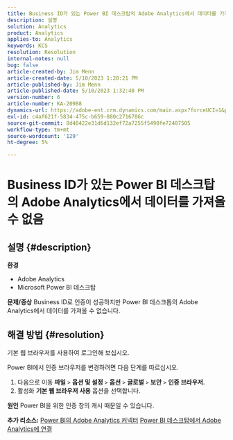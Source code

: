 ```yaml
---
title: Business ID가 있는 Power BI 데스크탑의 Adobe Analytics에서 데이터를 가져올 수 없음
description: 설명
solution: Analytics
product: Analytics
applies-to: Analytics
keywords: KCS
resolution: Resolution
internal-notes: null
bug: false
article-created-by: Jim Menn
article-created-date: 5/10/2023 1:20:21 PM
article-published-by: Jim Menn
article-published-date: 5/10/2023 1:32:40 PM
version-number: 6
article-number: KA-20988
dynamics-url: https://adobe-ent.crm.dynamics.com/main.aspx?forceUCI=1&pagetype=entityrecord&etn=knowledgearticle&id=0153d469-35ef-ed11-8849-6045bd006295
exl-id: c4af621f-5834-475c-b659-880c2716786c
source-git-commit: 8d40422e31d6d132ef72a7255f5490fe72487505
workflow-type: tm+mt
source-wordcount: '129'
ht-degree: 5%

---
```


# Business ID가 있는 Power BI 데스크탑의 Adobe Analytics에서 데이터를 가져올 수 없음

## 설명 {#description}


<b>환경</b>

- Adobe Analytics
- Microsoft Power BI 데스크탑




<b>문제/증상</b>
Business ID로 인증이 성공하지만 Power BI 데스크톱의 Adobe Analytics에서 데이터를 가져올 수 없습니다.


## 해결 방법 {#resolution}


기본 웹 브라우저를 사용하여 로그인해 보십시오.

Power BI에서 인증 브라우저를 변경하려면 다음 단계를 따르십시오.

1. 다음으로 이동 <b>파일</b> `>`  <b>옵션 및 설정</b> `>`  <b>옵션</b> `>`  <b>글로벌</b> `>`  <b>보안</b> `>`  <b>인증 브라우저</b>.
2. 활성화 <b>기본 웹 브라우저 사용</b> 옵션을 선택합니다.


<b>원인</b>
Power BI을 위한 인증 창의 캐시 때문일 수 있습니다.

<b>추가 리소스:</b>
[Power BI의 Adobe Analytics 커넥터](https://experienceleague.adobe.com/docs/analytics-learn/tutorials/integrations/power-bi/adobe-analytics-connector-in-power-bi.html?lang=en)
[Power BI 데스크탑에서 Adobe Analytics에 연결](https://learn.microsoft.com/en-us/power-bi/connect-data/desktop-connect-adobe-analytics)
